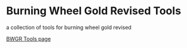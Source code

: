 # Burning Wheel Gold Revised Tools
a collection of tools for burning wheel gold revised

[BWGR Tools page](https://yigitlevent.github.io/bwgr-tools/)
